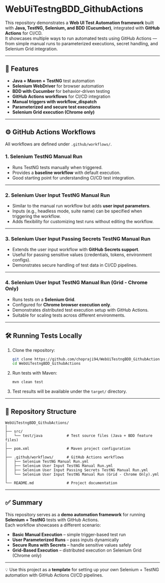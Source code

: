 # WebUiTestngBDD_GithubActions

This repository demonstrates a **Web UI Test Automation framework** built with **Java, TestNG, Selenium, and BDD (Cucumber)**, integrated with **GitHub Actions** for CI/CD.  
It showcases multiple ways to run automated tests using GitHub Actions — from simple manual runs to parameterized executions, secret handling, and Selenium Grid integration.

---

## 🚀 Features
- **Java + Maven + TestNG** test automation  
- **Selenium WebDriver** for browser automation  
- **BDD with Cucumber** for behavior-driven testing  
- **GitHub Actions workflows** for CI/CD integration  
- **Manual triggers with workflow_dispatch**  
- **Parameterized and secure test executions**  
- **Selenium Grid execution (Chrome only)**  

---

## ⚙️ GitHub Actions Workflows

All workflows are defined under `.github/workflows/`.

### 1. **Selenium TestNG Manual Run**
- Runs TestNG tests manually when triggered.  
- Provides a **baseline workflow** with default execution.  
- Good starting point for understanding CI/CD test integration.

---

### 2. **Selenium User Input TestNG Manual Run**
- Similar to the manual run workflow but adds **user input parameters**.  
- Inputs (e.g., headless mode, suite name) can be specified when triggering the workflow.  
- Adds flexibility for customizing test runs without editing the workflow.

---

### 3. **Selenium User Input Passing Secrets TestNG Manual Run**
- Extends the user input workflow with **GitHub Secrets support**.  
- Useful for passing sensitive values (credentials, tokens, environment configs).  
- Demonstrates secure handling of test data in CI/CD pipelines.

---

### 4. **Selenium User Input TestNG Manual Run (Grid - Chrome Only)**
- Runs tests on a **Selenium Grid**.  
- Configured for **Chrome browser execution only**.  
- Demonstrates distributed test execution setup with GitHub Actions.  
- Suitable for scaling tests across different environments.

---

## 🛠️ Running Tests Locally

1. Clone the repository:
   ```bash
   git clone https://github.com/chopraji94/WebUiTestngBDD_GithubActions.git
   cd WebUiTestngBDD_GithubActions
   ```

2. Run tests with Maven:
   ```bash
   mvn clean test
   ```

3. Test results will be available under the `target/` directory.

---

## 📂 Repository Structure
```
WebUiTestngBDD_GithubActions/
│
├── src/                    
│   └── test/java           # Test source files (Java + BDD feature files)
│
├── pom.xml                 # Maven project configuration
│
├── .github/workflows/      # GitHub Actions workflows
│   ├── Selenium TestNG Manual Run.yml
│   ├── Selenium User Input TestNG Manual Run.yml
│   ├── Selenium User Input Passing Secrets TestNG Manual Run.yml
│   └── Selenium User Input TestNG Manual Run (Grid - Chrome Only).yml
│
└── README.md               # Project documentation
```

---

## ✅ Summary
This repository serves as a **demo automation framework** for running **Selenium + TestNG** tests with GitHub Actions.  
Each workflow showcases a different scenario:  

- **Basic Manual Execution** – simple trigger-based test run  
- **User Parameterized Runs** – pass inputs dynamically  
- **Secure Runs with Secrets** – handle sensitive values safely  
- **Grid-Based Execution** – distributed execution on Selenium Grid (Chrome only)  

---

💡 Use this project as a **template** for setting up your own Selenium + TestNG automation with GitHub Actions CI/CD pipelines.
